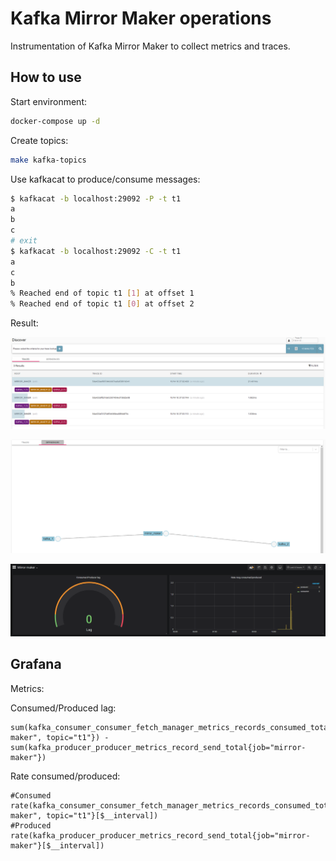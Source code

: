 # Kafka Mirror Maker operations

Instrumentation of Kafka Mirror Maker to collect metrics and traces.

## How to use

Start environment:

```bash
docker-compose up -d
```

Create topics:

```bash
make kafka-topics
```

Use kafkacat to produce/consume messages:

```bash
$ kafkacat -b localhost:29092 -P -t t1
a
b
c
# exit
$ kafkacat -b localhost:29092 -C -t t1
a
c
b
% Reached end of topic t1 [1] at offset 1
% Reached end of topic t1 [0] at offset 2
```

Result:

![Traces](docs/traces.png)

![Dependencies](docs/dependencies.png)

![Metrics](docs/metrics.png)

## Grafana

Metrics:

Consumed/Produced lag:

```promql
sum(kafka_consumer_consumer_fetch_manager_metrics_records_consumed_total{job="mirror-maker", topic="t1"}) - sum(kafka_producer_producer_metrics_record_send_total{job="mirror-maker"})
```

Rate consumed/produced:

```promql
#Consumed
rate(kafka_consumer_consumer_fetch_manager_metrics_records_consumed_total{job="mirror-maker", topic="t1"}[$__interval])
#Produced
rate(kafka_producer_producer_metrics_record_send_total{job="mirror-maker"}[$__interval])
```
